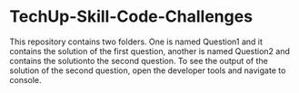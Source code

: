 # TechUp-Skill-Code-Challenges
This repository contains two folders. One is named Question1 and it contains the solution of the first question, 
another is named Question2 and contains the solutionto the second question.
To see the output of the solution of the second question, open the developer tools and navigate to console.
